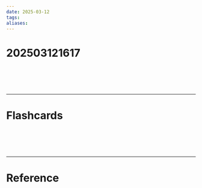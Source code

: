 ```yaml
---
date: 2025-03-12
tags: 
aliases:
---
```

# 202503121617


# ‌
---
# Flashcards


# ‌
---
# Reference
